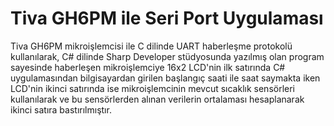 # Tiva GH6PM ile Seri Port Uygulaması
 Tiva GH6PM mikroişlemcisi ile C dilinde UART haberleşme protokolü kullanılarak, C# dilinde Sharp Developer stüdyosunda yazılmış olan program sayesinde haberleşen mikroişlemciye 16x2 LCD'nin ilk satırında C# uygulamasından bilgisayardan girilen başlangıç saati ile saat saymakta iken LCD'nin ikinci satırında ise mikroişlemcinin mevcut sıcaklık sensörleri kullanılarak ve bu sensörlerden alınan verilerin ortalaması hesaplanarak ikinci satıra bastırılmıştır.
